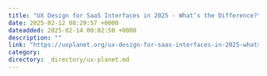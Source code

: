 ```yaml
---
title: "UX Design for SaaS Interfaces in 2025 - What’s the Difference?"
date: 2025-02-12 08:29:57 +0000
dateadded: 2025-02-14 00:02:50 +0000
description: ""
link: "https://uxplanet.org/ux-design-for-saas-interfaces-in-2025-whats-the-difference-de918a00cc5c?source=rss----819cc2aaeee0---4"
category:
directory: _directory/ux-planet.md
---
```

